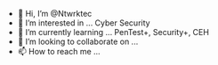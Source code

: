 - 👋 Hi, I’m @Ntwrktec
- 👀 I’m interested in ... Cyber Security
- 🌱 I’m currently learning ... PenTest+, Security+, CEH
- 💞️ I’m looking to collaborate on ...
- 📫 How to reach me ...

<!---
Ntwrktec/Ntwrktec is a ✨ special ✨ repository because its `README.md` (this file) appears on your GitHub profile.
You can click the Preview link to take a look at your changes.
--->
